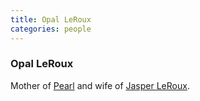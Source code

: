 ```yaml
---
title: Opal LeRoux
categories: people
---
```


### Opal LeRoux

Mother of [Pearl](PearlLeRoux) and wife of [Jasper LeRoux](JasperLeRoux).
